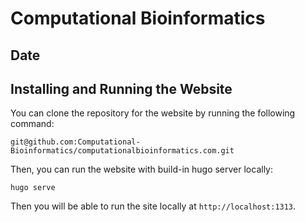 # Computational Bioinformatics

## Date

## Installing and Running the Website

You can clone the repository for the website by running the following command:

`git@github.com:Computational-Bioinformatics/computationalbioinformatics.com.git`

Then, you can run the website with build-in hugo server locally:

`hugo serve`

Then you will be able to run the site locally at `http://localhost:1313`.

